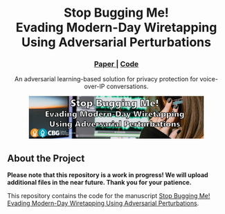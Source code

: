 <h1 align="center">
  Stop Bugging Me!</br>Evading Modern-Day Wiretapping Using Adversarial Perturbations
</h1>

<h3 align="center">
  <a href="https://arxiv.org/abs/2010.12809">
    Paper
  </a>
  <span> | </span>
  <a href="https://github.com/talbs254/Stop-Bugging-Me-Evading-Modern-Day-Wiretapping-Using-Adversarial-Perturbations">
    Code
  </a>
</h3>

<p align="center">
  An adversarial learning-based solution for privacy protection for voice-over-IP conversations.
</p>

<p align="center">
  <img width=80% src="https://github.com/talbs254/Stop-Bugging-Me-Evading-Modern-Day-Wiretapping-Using-Adversarial-Perturbations/blob/master/git-logo.png">
</p>

## About the Project
<b>Please note that this repository is a work in progress! We will upload additional files in the near future. Thank you for your patience.</b>

This repository contains the code for the manuscript [Stop Bugging Me! Evading Modern-Day Wiretapping Using Adversarial Perturbations](https://arxiv.org/abs/2010.12809). 
